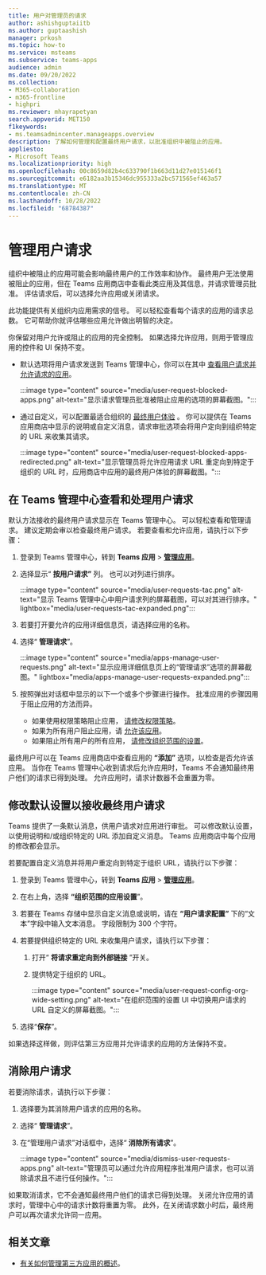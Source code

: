 ```yaml
---
title: 用户对管理员的请求
author: ashishguptaiitb
ms.author: guptaashish
manager: prkosh
ms.topic: how-to
ms.service: msteams
ms.subservice: teams-apps
audience: admin
ms.date: 09/20/2022
ms.collection:
- M365-collaboration
- m365-frontline
- highpri
ms.reviewer: mhayrapetyan
search.appverid: MET150
f1keywords:
- ms.teamsadmincenter.manageapps.overview
description: 了解如何管理和配置最终用户请求，以批准组织中被阻止的应用。
appliesto:
- Microsoft Teams
ms.localizationpriority: high
ms.openlocfilehash: 00c8659d82b4c633790f1b663d11d27e015146f1
ms.sourcegitcommit: e6182aa3b15346dc955333a2bc571565ef463a57
ms.translationtype: MT
ms.contentlocale: zh-CN
ms.lasthandoff: 10/28/2022
ms.locfileid: "68784387"
---
```

# <a name="manage-user-requests"></a>管理用户请求

组织中被阻止的应用可能会影响最终用户的工作效率和协作。 最终用户无法使用被阻止的应用，但在 Teams 应用商店中查看此类应用及其信息，并请求管理员批准。 评估请求后，可以选择允许应用或关闭请求。

此功能提供有关组织内应用需求的信号。 可以轻松查看每个请求的应用的请求总数。 它可帮助你就评估哪些应用允许做出明智的决定。

你保留对用户允许或阻止的应用的完全控制。 如果选择允许应用，则用于管理应用的控件和 UI 保持不变。

* 默认选项将用户请求发送到 Teams 管理中心，你可以在其中 [查看用户请求并允许请求的应用](#view-and-act-on-user-requests-in-teams-admin-center)。

   :::image type="content" source="media/user-request-blocked-apps.png" alt-text="显示请求管理员批准被阻止应用的选项的屏幕截图。":::

* 通过自定义，可以配置最适合组织的 [最终用户体验](#modify-the-default-setting-to-receive-end-user-requests) 。 你可以提供在 Teams 应用商店中显示的说明或自定义消息，请求审批选项会将用户定向到组织特定的 URL 来收集其请求。

   :::image type="content" source="media/user-request-blocked-apps-redirected.png" alt-text="显示管理员将允许应用请求 URL 重定向到特定于组织的 URL 时，应用商店中应用的最终用户体验的屏幕截图。":::

## <a name="view-and-act-on-user-requests-in-teams-admin-center"></a>在 Teams 管理中心查看和处理用户请求

默认方法接收的最终用户请求显示在 Teams 管理中心。 可以轻松查看和管理请求。 建议定期会审以检查最终用户请求。 若要查看和允许应用，请执行以下步骤：

1. 登录到 Teams 管理中心，转到 **Teams 应用** > [**管理应用**](https://admin.teams.microsoft.com/policies/manage-apps)。

1. 选择显示“ **按用户请求”** 列。 也可以对列进行排序。

   :::image type="content" source="media/user-requests-tac.png" alt-text="显示 Teams 管理中心中用户请求列的屏幕截图，可以对其进行排序。" lightbox="media/user-requests-tac-expanded.png":::

1. 若要打开要允许的应用详细信息页，请选择应用的名称。

1. 选择“ **管理请求**”。

   :::image type="content" source="media/apps-manage-user-requests.png" alt-text="显示应用详细信息页上的“管理请求”选项的屏幕截图。" lightbox="media/apps-manage-user-requests-expanded.png":::

1. 按照弹出对话框中显示的以下一个或多个步骤进行操作。 批准应用的步骤因用于阻止应用的方法而异。

   * 如果使用权限策略阻止应用， [请修改权限策略](teams-app-permission-policies.md)。
   * 如果为所有用户阻止应用，请 [允许该应用](manage-apps.md#allow-and-block-apps)。
   * 如果阻止所有用户的所有应用， [请修改组织范围的设置](manage-apps.md#manage-org-wide-app-settings)。

最终用户可以在 Teams 应用商店中查看应用的 **“添加”** 选项，以检查是否允许该应用。 当你在 Teams 管理中心收到请求后允许应用时，Teams 不会通知最终用户他们的请求已得到处理。 允许应用时，请求计数器不会重置为零。

## <a name="modify-the-default-setting-to-receive-end-user-requests"></a>修改默认设置以接收最终用户请求

Teams 提供了一条默认消息，供用户请求对应用进行审批。 可以修改默认设置，以使用说明和/或组织特定的 URL 添加自定义消息。 Teams 应用商店中每个应用的修改都会显示。

若要配置自定义消息并将用户重定向到特定于组织 URL，请执行以下步骤：

1. 登录到 Teams 管理中心，转到 **Teams 应用** > [**管理应用**](https://admin.teams.microsoft.com/policies/manage-apps)。

1. 在右上角，选择 **“组织范围的应用设置**”。

1. 若要在 Teams 存储中显示自定义消息或说明，请在 **“用户请求配置”** 下的“文本”字段中输入文本消息。 字段限制为 300 个字符。

1. 若要提供组织特定的 URL 来收集用户请求，请执行以下步骤：

   1. 打开“ **将请求重定向到外部链接** ”开关。
   1. 提供特定于组织的 URL。

      :::image type="content" source="media/user-request-config-org-wide-setting.png" alt-text="在组织范围的设置 UI 中切换用户请求的 URL 自定义的屏幕截图。":::

1. 选择“**保存**”。

如果选择这样做，则评估第三方应用并允许请求的应用的方法保持不变。

## <a name="dismiss-user-requests"></a>消除用户请求

若要消除请求，请执行以下步骤：

1. 选择要为其消除用户请求的应用的名称。
1. 选择“ **管理请求**”。
1. 在“管理用户请求”对话框中，选择“ **消除所有请求**”。

   :::image type="content" source="media/dismiss-user-requests-apps.png" alt-text="管理员可以通过允许应用程序批准用户请求，也可以消除请求且不进行任何操作。":::

如果取消请求，它不会通知最终用户他们的请求已得到处理。 关闭允许应用的请求时，管理中心中的请求计数将重置为零。 此外，在关闭请求数小时后，最终用户可以再次请求允许同一应用。

## <a name="related-article"></a>相关文章

* [有关如何管理第三方应用的概述](manage-apps.md)。
